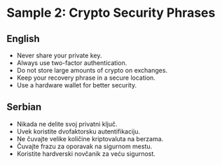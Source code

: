 # Sample 2: Crypto Security Phrases

## English
- Never share your private key.
- Always use two-factor authentication.
- Do not store large amounts of crypto on exchanges.
- Keep your recovery phrase in a secure location.
- Use a hardware wallet for better security.

## Serbian
- Nikada ne delite svoj privatni ključ.
- Uvek koristite dvofaktorsku autentifikaciju.
- Ne čuvajte velike količine kriptovaluta na berzama.
- Čuvajte frazu za oporavak na sigurnom mestu.
- Koristite hardverski novčanik za veću sigurnost.
